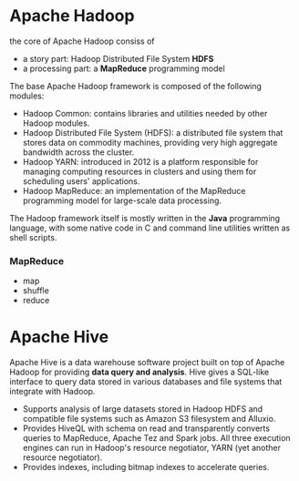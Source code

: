 # Apache Hadoop

the core of Apache Hadoop consiss of 

- a story part: Hadoop Distributed File System **HDFS**
- a processing part: a **MapReduce** programming model

The base Apache Hadoop framework is composed of the following modules:

- Hadoop Common: contains libraries and utilities needed by other Hadoop modules.
- Hadoop Distributed File System (HDFS): a distributed file system that stores data on commodity machines, providing very high aggregate bandwidth across the cluster.
- Hadoop YARN: introduced in 2012 is a platform responsible for managing computing resources in clusters and using them for scheduling users' applications.
- Hadoop MapReduce: an implementation of the MapReduce programming model for large-scale data processing.

The Hadoop framework itself is mostly written in the **Java** programming language, with some native code in C and command line utilities written as shell scripts.

### MapReduce

- map
- shuffle
- reduce


# Apache Hive

Apache Hive is a data warehouse software project built on top of Apache Hadoop for providing **data query and analysis**. Hive gives a SQL-like interface to query data stored in various databases and file systems that integrate with Hadoop.

- Supports analysis of large datasets stored in Hadoop HDFS and compatible file systems such as Amazon S3 filesystem and Alluxio.
- Provides HiveQL with schema on read and transparently converts queries to MapReduce, Apache Tez and Spark jobs. All three execution engines can run in Hadoop's resource negotiator, YARN (yet another resource negotiator).
- Provides indexes, including bitmap indexes to accelerate queries.
